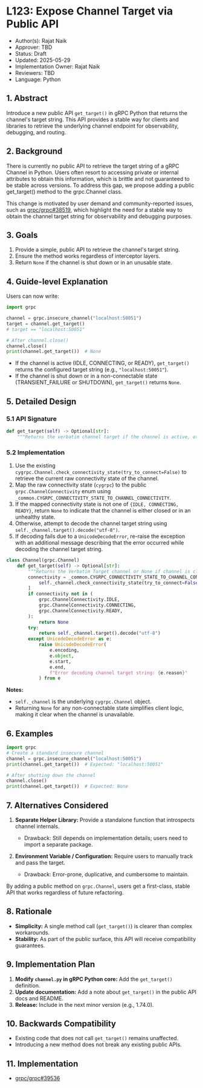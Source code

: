 # L123: Expose Channel Target via Public API

* Author(s): Rajat Naik
* Approver: TBD
* Status: Draft
* Updated: 2025-05-29
* Implementation Owner: Rajat Naik
* Reviewers: TBD
* Language: Python

## 1. Abstract

Introduce a new public API `get_target()` in gRPC Python that returns the channel's target string. This API provides a stable way for clients and libraries to retrieve the underlying channel endpoint for observability, debugging, and routing.

## 2. Background

There is currently no public API to retrieve the target string of a gRPC Channel in Python. Users often resort to accessing private or internal attributes to obtain this information, which is brittle and not guaranteed to be stable across versions. To address this gap, we propose adding a public get_target() method to the grpc.Channel class.

This change is motivated by user demand and community-reported issues, such as [grpc/grpc#38519](https://github.com/grpc/grpc/issues/38519), which highlight the need for a stable way to obtain the channel target string for observability and debugging purposes.

## 3. Goals

1. Provide a simple, public API to retrieve the channel's target string.
2. Ensure the method works regardless of interceptor layers.
3. Return `None` if the channel is shut down or in an unusable state.

## 4. Guide-level Explanation

Users can now write:

```python
import grpc

channel = grpc.insecure_channel("localhost:50051")
target = channel.get_target()
# target == "localhost:50051"

# After channel.close()
channel.close()
print(channel.get_target())  # None
```

* If the channel is active (IDLE, CONNECTING, or READY), `get_target()` returns the configured target string (e.g., `"localhost:50051"`).
* If the channel is shut down or in a non-connectable state (TRANSIENT\_FAILURE or SHUTDOWN), `get_target()` returns `None`.

## 5. Detailed Design

### 5.1 API Signature

```python
def get_target(self) -> Optional[str]:
    """Returns the verbatim channel target if the channel is active, otherwise None."""
```

### 5.2 Implementation

1. Use the existing `cygrpc.Channel.check_connectivity_state(try_to_connect=False)` to retrieve the current raw connectivity state of the channel.
2. Map the raw connectivity state (`cygrpc`) to the public `grpc.ChannelConnectivity` enum using `_common.CYGRPC_CONNECTIVITY_STATE_TO_CHANNEL_CONNECTIVITY`.
3. If the mapped connectivity state is not one of `{IDLE, CONNECTING, READY}`, return `None` to indicate that the channel is either closed or in an unhealthy state.
4. Otherwise, attempt to decode the channel target string using `self._channel.target().decode("utf-8")`.
5. If decoding fails due to a `UnicodeDecodeError`, re-raise the exception with an additional message describing that the error occurred while decoding the channel target string.

```python
class Channel(grpc.Channel)
    def get_target(self) -> Optional[str]:
        """Returns the Verbatim Target channel or None if channel is closed."""
        connectivity = _common.CYGRPC_CONNECTIVITY_STATE_TO_CHANNEL_CONNECTIVITY[
            self._channel.check_connectivity_state(try_to_connect=False)
        ]
        if connectivity not in (
            grpc.ChannelConnectivity.IDLE,
            grpc.ChannelConnectivity.CONNECTING,
            grpc.ChannelConnectivity.READY,
        ):
            return None
        try:
            return self._channel.target().decode("utf-8")
        except UnicodeDecodeError as e:
            raise UnicodeDecodeError(
                e.encoding,
                e.object,
                e.start,
                e.end,
                f"Error decoding channel target string: {e.reason}"
            ) from e

```
**Notes:**

* `self._channel` is the underlying `cygrpc.Channel` object.
* Returning `None` for any non-connectable state simplifies client logic, making it clear when the channel is unavailable.

## 6. Examples

```python
import grpc
# Create a standard insecure channel
channel = grpc.insecure_channel("localhost:50051")
print(channel.get_target())  # Expected: "localhost:50051"

# After shutting down the channel
channel.close()
print(channel.get_target())  # Expected: None
```

## 7. Alternatives Considered

1. **Separate Helper Library:** Provide a standalone function that introspects channel internals.

   * Drawback: Still depends on implementation details; users need to import a separate package.
2. **Environment Variable / Configuration:** Require users to manually track and pass the target.

   * Drawback: Error-prone, duplicative, and cumbersome to maintain.

By adding a public method on `grpc.Channel`, users get a first-class, stable API that works regardless of future refactoring.

## 8. Rationale

* **Simplicity:** A single method call (`get_target()`) is clearer than complex workarounds.
* **Stability:** As part of the public surface, this API will receive compatibility guarantees.

## 9. Implementation Plan

1. **Modify `channel.py` in gRPC Python core:** Add the `get_target()` definition.
2. **Update documentation:** Add a note about `get_target()` in the public API docs and README.
3. **Release:** Include in the next minor version (e.g., 1.74.0).

## 10. Backwards Compatibility

* Existing code that does not call `get_target()` remains unaffected.
* Introducing a new method does not break any existing public APIs.

## 11. Implementation

* [grpc/grpc#39536](https://github.com/grpc/grpc/pull/39536)
